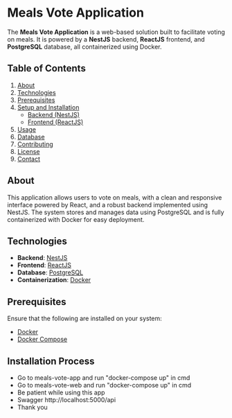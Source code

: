 # Meals Vote Application

The **Meals Vote Application** is a web-based solution built to facilitate voting on meals. It is powered by a **NestJS** backend, **ReactJS** frontend, and **PostgreSQL** database, all containerized using Docker.

## Table of Contents

1. [About](#about)
2. [Technologies](#technologies)
3. [Prerequisites](#prerequisites)
4. [Setup and Installation](#setup-and-installation)
   - [Backend (NestJS)](#backend-setup)
   - [Frontend (ReactJS)](#frontend-setup)
5. [Usage](#usage)
6. [Database](#database)
7. [Contributing](#contributing)
8. [License](#license)
9. [Contact](#contact)

## About

This application allows users to vote on meals, with a clean and responsive interface powered by React, and a robust backend implemented using NestJS. The system stores and manages data using PostgreSQL and is fully containerized with Docker for easy deployment.

## Technologies

- **Backend**: [NestJS](https://nestjs.com/)
- **Frontend**: [ReactJS](https://reactjs.org/)
- **Database**: [PostgreSQL](https://www.postgresql.org/)
- **Containerization**: [Docker](https://www.docker.com/)

## Prerequisites

Ensure that the following are installed on your system:

- [Docker](https://docs.docker.com/get-docker/)
- [Docker Compose](https://docs.docker.com/compose/install/)

## Installation Process

- Go to meals-vote-app and run "docker-compose up" in cmd
- Go to meals-vote-web and run "docker-compose up" in cmd
- Be patient while using this app
- Swagger http://localhost:5000/api
- Thank you
